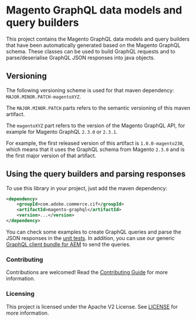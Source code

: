 # Magento GraphQL data models and query builders

This project contains the Magento GraphQL data models and query builders that have been automatically generated based on the Magento GraphQL schema.
These classes can be used to build GraphQL requests and to parse/deserialise GraphQL JSON responses into java objects.

## Versioning

The following versioning scheme is used for that maven dependency: `MAJOR.MINOR.PATCH-magentoXYZ`.

The `MAJOR.MINOR.PATCH` parts refers to the semantic versioning of this maven artifact.

The `magentoXYZ` part refers to the version of the Magento GraphQL API, for example for Magento GraphQL `2.3.0` or `2.3.1`.

For example, the first released version of this artifact is `1.0.0-magento230`, which means that it uses the GraphQL schema from Magento `2.3.0` and is the first major version of that artifact.

## Using the query builders and parsing responses

To use this library in your project, just add the maven dependency:

```xml
<dependency>
    <groupId>com.adobe.commerce.cif</groupId>
    <artifactId>magento-graphql</artifactId>
    <version>...</version>
</dependency>
```

You can check some examples to create GraphQL queries and parse the JSON responses in the [unit tests](src/test/java/com/adobe/cq/commerce/magento/graphql/). In addition, you can use our generic [GraphQL client bundle for AEM](https://github.com/adobe/commerce-cif-graphql-client) to send the queries.

### Contributing
 
Contributions are welcomed! Read the [Contributing Guide](.github/CONTRIBUTING.md) for more information.
 
### Licensing
 
This project is licensed under the Apache V2 License. See [LICENSE](LICENSE) for more information.